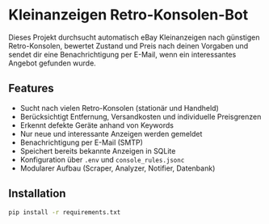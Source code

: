 # Kleinanzeigen Retro-Konsolen-Bot

Dieses Projekt durchsucht automatisch eBay Kleinanzeigen nach günstigen Retro-Konsolen, bewertet Zustand und Preis nach deinen Vorgaben und sendet dir eine Benachrichtigung per E-Mail, wenn ein interessantes Angebot gefunden wurde.

## Features

- Sucht nach vielen Retro-Konsolen (stationär und Handheld)
- Berücksichtigt Entfernung, Versandkosten und individuelle Preisgrenzen
- Erkennt defekte Geräte anhand von Keywords
- Nur neue und interessante Anzeigen werden gemeldet
- Benachrichtigung per E-Mail (SMTP)
- Speichert bereits bekannte Anzeigen in SQLite
- Konfiguration über `.env` und `console_rules.jsonc`
- Modularer Aufbau (Scraper, Analyzer, Notifier, Datenbank)

## Installation

```bash
pip install -r requirements.txt